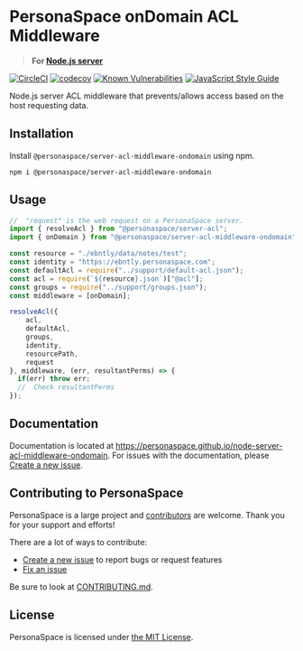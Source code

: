 # PersonaSpace onDomain ACL Middleware
> **For [Node.js server](https://github.com/personaspace/node)**

[![CircleCI](https://circleci.com/gh/personaspace/node-server-acl-middleware-ondomain/tree/master.svg?style=svg)](https://circleci.com/gh/personaspace/node-server-acl-middleware-ondomain/tree/master)
[![codecov](https://codecov.io/gh/personaspace/node-server-acl-middleware-ondomain/branch/master/graph/badge.svg)](https://codecov.io/gh/personaspace/node-server-acl-middleware-ondomain)
[![Known Vulnerabilities](https://snyk.io/test/github/personaspace/node-server-acl-middleware-ondomain/master/badge.svg?targetFile=package.json)](https://snyk.io/test/github/personaspace/node-server-acl-middleware-ondomain/master?targetFile=package.json)
[![JavaScript Style Guide](https://img.shields.io/badge/code_style-standard-brightgreen.svg)](https://standardjs.com)

Node.js server ACL middleware that prevents/allows access based on the host requesting data.

## Installation

Install `@personaspace/server-acl-middleware-ondomain` using npm.
```
npm i @personaspace/server-acl-middleware-ondomain
```

## Usage

```ts
//  "request" is the web request on a PersonaSpace server.
import { resolveAcl } from "@personaspace/server-acl";
import { onDomain } from "@personaspace/server-acl-middleware-ondomain";

const resource = "./ebntly/data/notes/test";
const identity = "https://ebntly.personaspace.com";
const defaultAcl = require("../support/default-acl.json");
const acl = require(`${resource}.json`)["@acl"];
const groups = require("../support/groups.json");
const middleware = [onDomain];

resolveAcl({
    acl,
    defaultAcl,
    groups,
    identity,
    resourcePath, 
    request
}, middleware, (err, resultantPerms) => {
  if(err) throw err;
  //  Check resultantPerms
});
```

## Documentation
Documentation is located at https://personaspace.github.io/node-server-acl-middleware-ondomain. 
For issues with the documentation, please 
[Create a new issue](https://github.com/personaspace/node-server-acl-middleware-ondomain/issues/new).


## Contributing to PersonaSpace
PersonaSpace is a large project and [contributors](https://github.com/personaspace/node-server-acl-middleware-ondomain/blob/master/CONTRIBUTORS.md) are welcome. Thank you for your support and efforts!

There are a lot of ways to contribute:

* [Create a new issue](https://github.com/personaspace/node-server-acl-middleware-ondomain/issues/new) to report bugs or request features
* [Fix an issue](https://github.com/personaspace/node-server-acl-middleware-ondomain/issues)

Be sure to look at [CONTRIBUTING.md](https://github.com/personaspace/node-server-acl-middleware-ondomain/blob/master/CONTRIBUTING.md).

## License
PersonaSpace is licensed under [the MIT License](https://github.com/personaspace/node-server-acl-middleware-ondomain/blob/master/LICENSE).
